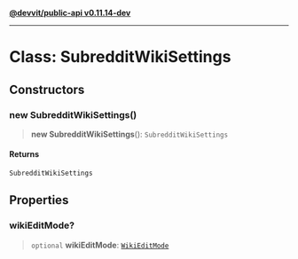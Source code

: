 [**@devvit/public-api v0.11.14-dev**](../../README.md)

---

# Class: SubredditWikiSettings

## Constructors

<a id="constructor"></a>

### new SubredditWikiSettings()

> **new SubredditWikiSettings**(): `SubredditWikiSettings`

#### Returns

`SubredditWikiSettings`

## Properties

<a id="wikieditmode"></a>

### wikiEditMode?

> `optional` **wikiEditMode**: [`WikiEditMode`](../type-aliases/WikiEditMode.md)
